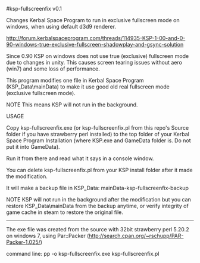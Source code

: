 #ksp-fullscreenfix v0.1

Changes Kerbal Space Program to run in exclusive fullscreen mode on windows,
when using default d3d9 renderer.

http://forum.kerbalspaceprogram.com/threads/114935-KSP-1-00-and-0-90-windows-true-exclusive-fullscreen-shadowplay-and-gsync-solution

Since 0.90 KSP on windows does not use true (exclusive) fullscreen mode
due to changes in unity. This causes screen tearing issues without aero
(win7) and some loss of performance.

This program modifies one file in Kerbal Space Program (KSP_Data\mainData)
to make it use good old real fullscreen mode (exclusive fullscreen mode).

NOTE This means KSP will not run in the background.

 USAGE
 
Copy ksp-fullscreenfix.exe (or ksp-fullscreenfix.pl from this repo's Source
folder if you have strawberry perl installed) to the top folder of your Kerbal
Space Program Installation (where KSP.exe and GameData folder is. Do not put
it into GameData).

Run it from there and read what it says in a console window.

You can delete ksp-fullscreenfix.pl from your KSP install folder after it
made the modification.

It will make a backup file in KSP_Data: mainData-ksp-fullscreenfix-backup

NOTE KSP will not run in the background after the modification
but you can restore KSP_Data\mainData from the backup anytime, or verify
integrity of game cache in steam to restore the original file.

----------------------------------------------------------------------

The exe file was created from the source with 32bit strawberry perl 5.20.2
on windows 7, using Par::Packer (http://search.cpan.org/~rschupp/PAR-Packer-1.025/)

command line:
pp -o ksp-fullscreenfix.exe ksp-fullscreenfix.pl
